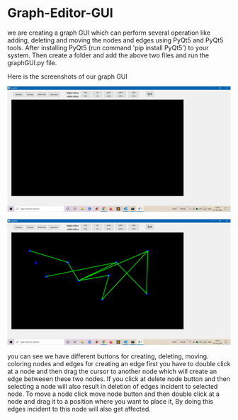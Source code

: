 # Graph-Editor-GUI
we are creating a graph GUI which can perform several operation like adding, deleting and moving the nodes and edges using PyQt5 and PyQt5 tools.
After installing PyQt5 (run command 'pip install PyQt5') to your system. Then create a folder and add the above two files and run the graphGUI.py file. 

Here is the screenshots of our graph GUI

![Screenshot 1 of GUI](/ss1.png)


![Screenshot 2 of GUI](/ss2.png)

you can see we have different buttons for creating, deleting, moving. coloring nodes and edges
for creating an edge first you have to double click at a node and then drag the cursor to another node which will create an edge betweeen these two nodes. If you click at delete node button and then selecting a node will also result in deletion of edges incident to selected node. To move a node click move node button and then double click at a node and drag it to a position where you want to place it, By doing this edges incident to this node will also get affected.
